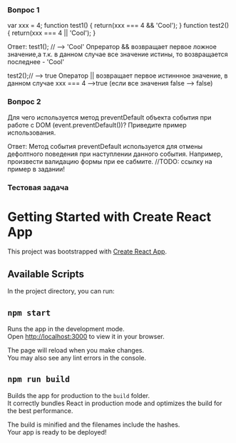 ### Вопрос 1
var xxx = 4;
function test1() {
return(xxx === 4 && 'Cool');
}
function test2() {
return(xxx === 4 || 'Cool');
}

Ответ:
test1(); // --> 'Cool'
Опрератор && возвращает первое ложное значение,а т.к. в данном случае все значение истины, то возвращается последнее - 'Cool'

test2();// --> true
Оператор || возвращает первое истиннное значение, в данном случае xxx === 4 -->true (если все значения false --> false)

### Вопрос 2
Для чего используется метод preventDefault объекта события при работе с DOM
(event.preventDefault())?
Приведите пример использования.

Ответ:
Метод события preventDefault используется для отмены дефолтного поведения при наступлении данного события.
Например, произвести валидацию формы при ее сабмите.
//TODO: ссылку на пример в задании!

### Тестовая задача


# Getting Started with Create React App

This project was bootstrapped with [Create React App](https://github.com/facebook/create-react-app).

## Available Scripts

In the project directory, you can run:

## `npm start`

Runs the app in the development mode.\
Open [http://localhost:3000](http://localhost:3000) to view it in your browser.

The page will reload when you make changes.\
You may also see any lint errors in the console.

## `npm run build`

Builds the app for production to the `build` folder.\
It correctly bundles React in production mode and optimizes the build for the best performance.

The build is minified and the filenames include the hashes.\
Your app is ready to be deployed!
